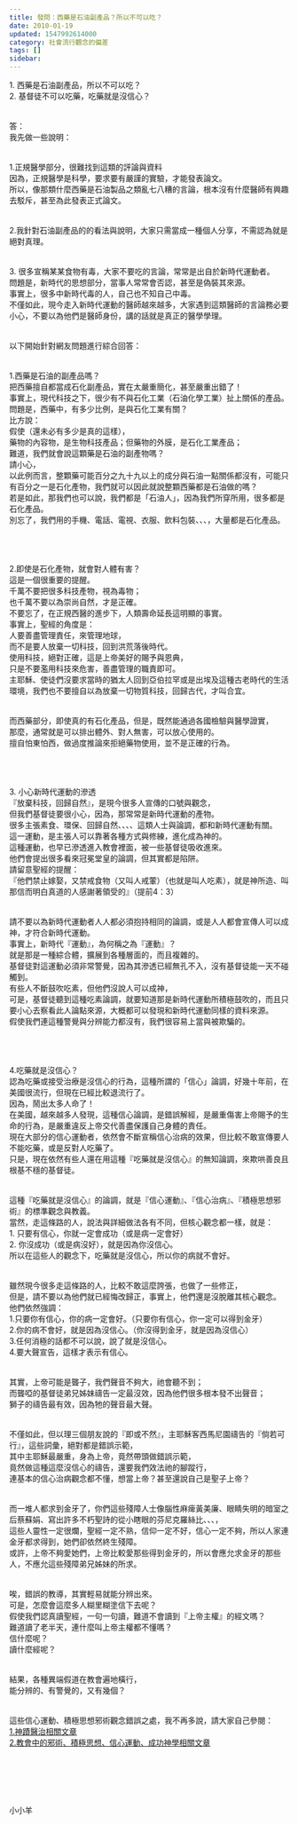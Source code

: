 ```yaml
---
title: 發問：西藥是石油副產品？所以不可以吃？
date: 2010-01-19
updated: 1547992614000
category: 社會流行觀念的偏差
tags: []
sidebar: 
---
```


<p>1.	西藥是石油副產品，所以不可以吃？<br/>2.	基督徒不可以吃藥，吃藥就是沒信心？<br/><!--more--><br/><br/>答：<br/>我先做一些說明：<br/> <br/><br/>1.正規醫學部分，很難找到這類的評論與資料<br/>因為，正規醫學是科學，要求要有嚴謹的實驗，才能發表論文。<br/>所以，像那類什麼西藥是石油製品之類亂七八糟的言論，根本沒有什麼醫師有興趣去駁斥，甚至為此發表正式論文。<br/> <br/><br/>2.我針對石油副產品的的看法與說明，大家只需當成一種個人分享，不需認為就是絕對真理。<br/> <br/><br/>3. 很多宣稱某某食物有毒，大家不要吃的言論，常常是出自於新時代運動者。<br/>問題是，新時代的思想部分，當事人常常會否認，甚至是偽裝其來源。<br/>事實上，很多中新時代毒的人，自己也不知自己中毒。<br/>不僅如此，現今走入新時代運動的醫師越來越多，大家遇到這類醫師的言論務必要小心，不要以為他們是醫師身份，講的話就是真正的醫學學理。<br/><br/> <br/>以下開始針對網友問題進行綜合回答：<br/> <br/><br/>1.西藥是石油的副產品嗎？<br/>把西藥擅自都當成石化副產品，實在太嚴重簡化，甚至嚴重出錯了！<br/>事實上，現代科技之下，很少有不與石化工業（石油化學工業）扯上關係的產品。<br/>問題是，西藥中，有多少比例，是與石化工業有關？<br/>比方說：<br/>假使（還未必有多少是真的這樣），<br/>藥物的內容物，是生物科技產品；但藥物的外膜，是石化工業產品；<br/>難道，我們就會說這顆藥是石油的副產物嗎？<br/>請小心，<br/>以此例而言，整顆藥可能百分之九十九以上的成分與石油一點關係都沒有，可能只有百分之一是石化產物，我們就可以因此就說整顆西藥都是石油做的嗎？<br/>若是如此，那我們也可以說，我們都是「石油人」，因為我們所穿所用，很多都是石化產品。<br/>別忘了，我們用的手機、電話、電視、衣服、飲料包裝、、、，大量都是石化產品。<br/> <br/><br/><br/><br/>2.即使是石化產物，就會對人體有害？<br/>這是一個很重要的提醒。<br/>千萬不要把很多科技產物，視為毒物；<br/>也千萬不要以為崇尚自然，才是正確。<br/>不要忘了，在正規西醫的進步下，人類壽命延長這明顯的事實。<br/>事實上，聖經的角度是：<br/>人要善盡管理責任，來管理地球，<br/>而不是要人放棄一切科技，回到洪荒落後時代。<br/>使用科技，絕對正確，這是上帝美好的賜予與恩典，<br/>只是不要濫用科技來危害，善盡管理的職責即可。<br/>主耶穌、使徒們沒要求當時的猶太人回到亞伯拉罕或是出埃及這種古老時代的生活環境，我們也不要擅自以為放棄一切物質科技，回歸古代，才叫合宜。<br/><br/><br/>而西藥部分，即使真的有石化產品，但是，既然能通過各國檢驗與醫學證實，<br/>那麼，通常就是可以排出體外、對人無害，可以放心使用的。<br/>擅自怕東怕西，做過度推論來拒絕藥物使用，並不是正確的行為。<br/><br/> <br/><br/><br/>3.	小心新時代運動的滲透<br/>『放棄科技，回歸自然』，是現今很多人宣傳的口號與觀念，<br/>但我們基督徒要很小心，因為，那常常是新時代運動的產物。<br/>很多主張素食、環保、回歸自然、、、、這類人士與論調，都和新時代運動有關。<br/>這一運動，是主張人可以靠著各種方式與修練，進化成為神的。<br/>這種運動，也早已滲透進入教會裡面，被一些基督徒吸收進來。<br/>他們會提出很多看來冠冕堂皇的論調，但其實都是陷阱。<br/>請留意聖經的提醒：<br/>『他們禁止嫁娶，又禁戒食物（又叫人戒葷）（也就是叫人吃素），就是神所造、叫那信而明白真道的人感謝著領受的』（提前4：3）<br/><br/><br/>請不要以為新時代運動者人人都必須抱持相同的論調，或是人人都會宣傳人可以成神，才符合新時代運動。<br/>事實上，新時代『運動』，為何稱之為『運動』？<br/>就是那是一種綜合體，擴展到各種層面的，而且複雜的。<br/>基督徒對這運動必須非常警覺，因為其滲透已經無孔不入，沒有基督徒能一天不碰觸到。<br/>有些人不斷鼓吹吃素，但他們沒說人可以成神，<br/>可是，基督徒聽到這種吃素論調，就要知道那是新時代運動所積極鼓吹的，而且只要小心去察看此人論點來源，大概都可以發現和新時代運動同樣的資料來源。<br/>假使我們連這種警覺與分辨能力都沒有，我們很容易上當與被欺騙的。<br/><br/><br/><br/><br/>4.吃藥就是沒信心？<br/>認為吃藥或接受治療是沒信心的行為，這種所謂的「信心」論調，好幾十年前，在美國很流行，但現在已經比較退流行了。<br/>因為，鬧出太多人命了！<br/>在美國，越來越多人發現，這種信心論調，是錯誤解經，是嚴重傷害上帝賜予的生命的行為，是嚴重違反上帝交代善盡保護自己身體的責任。<br/>現在大部分的信心運動者，依然會不斷宣稱信心治病的效果，但比較不敢宣傳要人不能吃藥，或是反對人吃藥了。<br/>只是，現在依然有些人還在用這種『吃藥就是沒信心』的無知論調，來欺哄善良且根基不穩的基督徒。<br/><br/><br/>這種『吃藥就是沒信心』的論調，就是『信心運動』、『信心治病』、『積極思想邪術』的標準觀念與教義。<br/>當然，走這條路的人，說法與詳細做法各有不同，但核心觀念都一樣，就是：<br/>1.	只要有信心，你就一定會成功（或是病一定會好）<br/>2.	你沒成功（或是病沒好），就是因為你沒信心。<br/>所以在這些人的觀念下，吃藥就是沒信心，所以你的病就不會好。<br/><br/><br/>雖然現今很多走這條路的人，比較不敢這麼誇張，也做了一些修正，<br/>但是，請不要以為他們就已經悔改歸正，事實上，他們還是沒脫離其核心觀念。<br/>他們依然強調：<br/>1.只要你有信心，你的病一定會好。（只要你有信心，你一定可以得到金牙）<br/>2.你的病不會好，就是因為沒信心。（你沒得到金牙，就是因為沒信心）<br/>3.任何消極的話都不可以說，說了就是沒信心。<br/>4.要大聲宣告，這樣才表示有信心。<br/><br/><br/>其實，上帝可能是聾子，我們聲音不夠大，祂會聽不到；<br/>而聾啞的基督徒弟兄姊妹禱告一定最沒效，因為他們很多根本發不出聲音；<br/>獅子的禱告最有效，因為牠的聲音最大聲。<br/><br/><br/>不僅如此，但以理三個朋友說的『即或不然』，主耶穌客西馬尼園禱告的『倘若可行』，這些詞彙，絕對都是錯誤示範，<br/>其中主耶穌最嚴重，身為上帝，竟然帶頭做錯誤示範，<br/>竟然做這種這麼沒信心的禱告，還要我們效法祂的腳蹤行，<br/>連基本的信心治病觀念都不懂，想當上帝？甚至還說自己是聖子上帝？<br/><br/><br/>而一堆人都求到金牙了，你們這些殘障人士像腦性麻痺黃美廉、眼睛失明的暗室之后蔡蘇娟、寫出許多不朽聖詩的從小瞎眼的芬尼克羅絲比、、、，<br/>這些人靈性一定很爛，聖經一定不熟，信仰一定不好，信心一定不夠，所以人家連金牙都求得到，她們卻依然終生殘障。<br/>或許，上帝不夠愛她們，上帝比較愛那些得到金牙的，所以會應允求金牙的那些人，不應允這些殘障弟兄姊妹的所求。<br/><br/><br/>唉，錯誤的教導，其實輕易就能分辨出來。<br/>可是，怎麼會這麼多人糊里糊塗信下去呢？<br/>假使我們認真讀聖經，一句一句讀，難道不會讀到『上帝主權』的經文嗎？<br/>難道讀了老半天，連什麼叫上帝主權都不懂嗎？<br/>信什麼呢？<br/>讀什麼經呢？<br/><br/><br/>結果，各種異端假道在教會遍地橫行，<br/>能分辨的、有警覺的，又有幾個？<br/><br/><br/>這些信心運動、積極思想邪術觀念錯誤之處，我不再多說，請大家自己參閱：<br/><a href="/posts/269196108">1.神蹟醫治相關文章</a><br/><a href="/posts/269196128">2.教會中的邪術、積極思想、信心運動、成功神學相關文章</a><br/><br/><br/><br/><br/><br/><br/>小小羊<br/><br/>
</p>